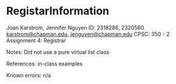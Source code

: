 # RegistarInformation

Joan Karstrom, Jennifer Nguyen
ID: 2318286, 2320560
karstrom@chapman.edu, jenguyen@chapman.edu
CPSC: 350 - 2 Assignment 4: Registrar

Notes:
Did not use a pure virtual list class

References:
in-class examples

Known errors:
n/a
